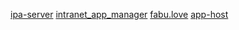 [ipa-server](https://github.com/iineva/ipa-server)
[intranet_app_manager](https://github.com/yizhaorong/intranet_app_manager)
[fabu.love](https://github.com/rock-app/fabu.love)
[app-host](https://github.com/pluosi/app-host)